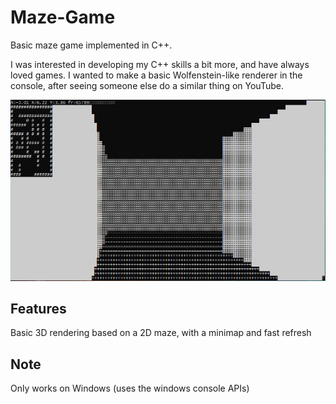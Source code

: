 # Maze-Game

Basic maze game implemented in C++.

I was interested in developing my C++ skills a bit more, and have always loved games. I wanted to make a basic Wolfenstein-like renderer in the console, after
seeing someone else do a similar thing on YouTube.

<img src="mazegame.jpg" alt="image of game" />

## Features

Basic 3D rendering based on a 2D maze, with a minimap and fast refresh

## Note

Only works on Windows (uses the windows console APIs)
